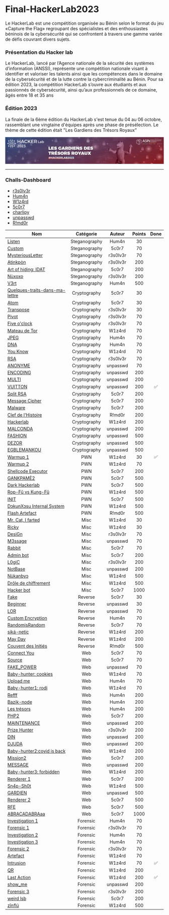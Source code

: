 # Final-HackerLab2023

Le HackerLab est une compétition organisée au Bénin selon le format du jeu «Capture the Flag» regroupant des spécialistes et des enthousiastes béninois de la cybersécurité qui se confrontent à travers une gamme variée de défis couvrant divers sujets. 

### Présentation du Hacker lab
Le HackerLab, lancé par l’Agence nationale de la sécurité des systèmes d’information (ANSSI), représente une compétition nationale visant à identifier et valoriser les talents ainsi que les compétences dans le domaine de la cybersécurité et de la lutte contre la cybercriminalité au Bénin. Pour sa édition 2023, la compétition HackerLab s’ouvre aux étudiants et aux passionnés de cybersécurité, ainsi qu’aux professionnels de ce domaine, âgés entre 18 et 35 ans

### Édition 2023
La finale de la 6ème édition du HackerLab s'est tenue du 04 au 06 octobre, rassemblant une vingtaine d'équipes après une phase de présélection. Le thème de cette édition était "Les Gardiens des Trésors Royaux"

![HackerLab](Images/asinbenin_cover.jpeg)

-------------------------------------------------------------------
### Challs-Dashboard
- [r3s0lv3r](https://www.linkedin.com/in/d%C3%A9bora-codjia-94417821b/?utm_source=share&utm_campaign=share_via&utm_content=profile&utm_medium=android_app)
- [Hum4n](https://www.linkedin.com/in/hored-sossou-70792b114/) 
- [W1z4rd](https://www.linkedin.com/in/emmanuel-hemadou-902725190/)
- [5c0r7](https://www.linkedin.com/in/adonishomevo) 
- [charlipy](https://www.linkedin.com/in/agossou-eliphele-charli/) 
- [unpasswd](https://www.linkedin.com/in/arafat-lassissi-1883aa215/) 
- [R!md0r](https://www.linkedin.com/in/aristide-sossou-9b315a127/)

| Nom                                                              | Catégorie     | Auteur     | Points | Done   |
|------------------------------------------------------------------|:-------------:|:----------:|:------:|:------:|
| [Listen](./Steganography/Listen.md)                                    | Steganography          | Hum4n   | 30     |
| [Custom](./Steganography/Custom.md)                                            | Steganography          | 5c0r7   | 70     |
| [MysteriousLetter](./Steganography/MysteriousLetter.md)                                    | Steganography        | r3s0lv3r   | 70     |
| [Atinkpòn](./Steganography/Atinkpòn.md)                                        | Steganography        | r3s0lv3r   | 200     |
| [Art of hiding: IDAT](./Steganography/Art-of-hiding-IDAT.md)                              | Steganography        | 5c0r7   | 200     |
| [Nùxoxo](./Steganography/Nùxoxo.md)                              | Steganography        | r3s0lv3r    | 200     |
| [V3rt](./Steganography/V3rt)                                    | Steganography        | Hum4n | 500    |
| [Quelques-traits-dans-ma-lettre](Cryptography/Quelques-traits-dans-ma-lettre.md)                                        | Cryptography        | 5c0r7 | 30    |
| [Atom](./Cryptography/Atom.md)                                     |Cryptography      | 5c0r7   | 30     |
| [Transpose](./Cryptography/Transpose.md)                       |Cryptography      | r3s0lv3r      | 30     |
| [Pivot](./Cryptography/Pivot.md)                               | Cryptography     | r3s0lv3r   | 70     |
| [Five o'clock](./Cryptography/Five-o'clock.md)                       | Cryptography     |r3s0lv3r       | 70     |
| [Mateau de Tor](./Cryptography/Mateau-de-Tor.md)                       | Cryptography     | W1z4rd      | 70    |
| [JPEG](./Cryptography/JPEG.md)               | Cryptography     | Hum4n      | 70    |
| [DNA](./Cryptography/DNA.md)               | Cryptography     |  Hum4n     | 70    |
| [You Know](./Cryptography/You-Know.md)               | Cryptography     | W1z4rd      | 70    |
| [RSA](./Cryptography/RSA.md)                                             |  Cryptography        | r3s0lv3r   | 70      |
| [ANONYME](./Cryptography/ANONYME.md)                                       | Cryptography         | unpasswd     | 70     |
| [ENCODING](./Cryptography/ENCODING.md)                 | Cryptography         | unpasswd      | 200     |
| [MULTI](./Cryptography/MULTI.md)                                   | Cryptography         |unpasswd      | 200    |
| [VUITTON](./Cryptography/VUITTON.md)                                         | Cryptography           | unpasswd   | 200     | ✅|
| [Split RSA](./Cryptography/Split-RSA.md)                                           | Cryptography           | 5c0r7     | 200    |
| [Message Cipher](./Cryptography/Message-Cipher.md)                                     | Cryptography           | 5c0r7   | 200    |
| [Malware](./Cryptography/Malware.md)                           | Cryptography           | 5c0r7     | 200    |
| [Clef de l'Histoire](./Cryptography/Clef-de-l'Histoire.md)                          | Cryptography           | R!md0r     | 200    |
| [Hackerlab](./Cryptography/Hackerlab.md)                   | Cryptography           | W1z4rd     | 200    |
| [MALCONDA](./Cryptography/MALCONDA.md)                 | Cryptography       | unpasswd      | 200    |
| [FASHION](./Cryptography/FASHION.md)                                         |Cryptography        | unpasswd   | 500    |
| [DEZOR](./Cryptography/DEZOR.md)                    | Cryptography       | unpasswd     | 500    |
| [EGBLEMANKOU](./Cryptography/EGBLEMANKOU.md)                                         |Cryptography       | unpasswd    | 500    |
| [Warmup 1](./PWN/Warmup-1.md)                           | PWN       |  W1z4rd    | 30    | ✅|
| [Warmup 2](./PWN/Warmup-2.md)                                  | PWN      |W1z4rd      | 70     |
| [Shellcode Executor](./PWN/Shellcode-Executor.md)                                      | PWN      | 5c0r7   | 200     |
| [GANKPAMÈ2](./PWN/GANKPAMÈ2.md)                       | PWN | 5c0r7   | 500     |
| [Dark Hackerlab](./PWN/Dark-Hackerlab.md)  | PWN | 5c0r7       | 500     |
| [Rop-Fû vs Kung-Fû](./PWN/Rop-Fu-Vs-Kung-Fu.md)                   | PWN | W1z4rd       | 500     |
| [INIT](./PWN/INIT.md)   | PWN |  5c0r7      | 500    |
| [DɔkunXɔsu Internal System](./PWN/DɔkunXɔsu-Internal-System.md)              | PWN | W1z4rd       | 500    |
| [Flash Artefact](./PWN/Flash-Artefact.md)                                         | PWN           | R!md0r   | 500     |
| [Mr. Cat, I farted](./Misc/Mr.Cat,I-farted.md)                                     | Misc           | W1z4rd   | 30     |
| [Ricky](./Misc/Ricky.md)                                   | Misc           | W1z4rd     | 30     |
| [DesiGn](./Misc/DesiGn.md)                         | Misc           |  r3s0lv3r     | 70    |
| [M3ssage](./Misc/M3ssage.md)                                     | Misc           | unpasswd   | 70    |
| [Rabbit](./Misc/Rabbit.md)                                           | Misc           | 5c0r7   | 70    |
| [Admin bot](./Misc/Adminbot.md)                                           | Misc           | 5c0r7   | 200    |
| [L0giC](./Misc/L0giC.md)                          | Misc           | r3s0lv3r      | 200    |
| [NotBase](./Misc/NotBase.md)                              | Misc           | unpasswd      | 200    |
| [Nùkanbyɔ](./Misc/Nùkanbyɔ.md)                               | Misc           | W1z4rd      | 500    |
| [Drôle de chiffrement](./Misc/Drôle-de-chiffrement.md)                                         | Misc       | W1z4rd      | 500    |
| [Hacker bot](./Reverse/Hacker-bot.md)                           | Misc       | 5c0r7      | 1000    |
| [Fake](./Reverse/Fake.md)                                  | Reverse     | 5c0r7     | 30     |
| [Beginner](./Reverse/Beginner.md)                                      | Reverse      | unpasswd   | 30     |
| [LOR](./Reverse/LOR.md)                       | Reverse | unpasswd   | 70     |
| [Custom Encryption](./Reverse/Custom-Encryption.md)  | Reverse | Hum4n       | 70     |
| [RandomisRandom](./Reverse/RandomisRandom.md)                   |Reverse  | 5c0r7       | 70     |
| [siká-netic](./Reverse/siká-netic.md)   | Reverse | W1z4rd       | 200    |
| [May Day](./Reverse/MayDay.md)              | Reverse | W1z4rd        | 200    |
| [Couvent des Initiés](./Reverse/Couvent-des-Initiés.md)                                         | Reverse           | R!md0r   | 500     |
| [Connect You](./Web/ConnectYou.md)                                     | Web           | 5c0r7    | 70     |
| [Source](./Web/Source.md)                                   | Web           | 5c0r7      | 70     |
| [FAKE_POWER](./Web/FAKE_POWER.md)                         | Web           | unpasswd      | 70    |
| [Baby-hunter: cookies](./Web/Baby-hunter-cookies.md)                                     | Web           | W1z4rd   | 70    |
| [Upload me](./Web/Upload-me.md)                                           | Web           | Hum4n   | 70    |
| [Baby-hunter1: rodi](./Web/Baby-hunter1-rodi.md)                                           | Web           | W1z4rd    | 70    |
| [Refff](./Web/Refff.md)                          | Web           |  Hum4n     | 200    |
| [Bazik-node](./Web/Bazik-node.md)                              | Web           |   Hum4n    | 200    |
| [Les trésors](./Web/Les-trésors.md)                               | Web           |  Hum4n     | 200    |
| [PHP2](./Web/PHP2.md)                               | Web           |  5c0r7      | 200    |
| [MAINTENANCE](./Web/MAINTENANCE.md)                                         | Web       | unpasswd     | 200    |
| [Prize Hunter](./Web/Prize-Hunter.md)                           | Web       |r3s0lv3r      | 200    |
| [DIN](./Web/DIN.md)                                  | Web      | unpasswd      | 200     |
| [DJUDA](./Web/DJUDA.md)                                      | Web      | unpasswd   | 200     |
| [Baby-hunter2:covid is back](./Web/Baby-hunter2-covid-is-back.md)                       | Web | W1z4rd   | 200     |
| [Mission2](./Web/Mission2.md)  | Web | 5c0r7        | 200     |
| [MESSAGE](./Web/MESSAGE.md)                   | Web | unpasswd       | 200     |
| [Baby-hunter3: forbidden](./Web/Baby-hunter3-forbidden.md)   | Web | W1z4rd       | 200    |
| [Renderer 1](./Web/Renderer-1.md)              | Web | 5c0r7       | 200    |
| [Sn4p-Sh0t](./Web/Sn4p-Sh0t.md)                                         | Web           | W1z4rd   | 500     |
| [GARDIEN](./Web/GARDIEN.md)                                     | Web           | unpasswd   | 500     |
| [Renderer 2](./Web/Renderer-2.md)                                   | Web           | 5c0r7       | 500     |
| [RFE](./Web/RFE.md)                         | Web           |  5c0r7      | 500    |
| [ABRACADABRAaa](./Web/ABRACADABRAaa.md)                                     | Web           | 5c0r7   | 1000    |
| [Investigation 1](./Forensic/Investigation-1.md)                                           | Forensic           |  Hum4n | 70    |
| [Forensic 1](./Forensic/Forensic-1.md)                                           | Forensic           | r3s0lv3r   | 70    |
| [Investigation 2](./Forensic/Investigation-2.md)                          | Forensic           |  Hum4n     | 70    |
| [Investigation 3](./Forensic/Investigation-3.md)                              | Forensic           | Hum4n      | 70    |
| [Forensic 2](./Forensic/Forensic-2.md)                               | Forensic           | r3s0lv3r      | 70    |
| [Artefact](./Forensic/Artefact.md)                       | Forensic |W1z4rd   | 70     |
| [Intrusion](./Forensic/Intrusion.md)  | Forensic | W1z4rd       | 70     |✅|
| [QR](./Forensic/QR.md)                   | Forensic |  W1z4rd      | 200     |
| [Last Action](./Forensic/Last-Action.md)   | Forensic |W1z4rd     | 200    |✅|
| [show_me](./Forensic/show_me.md)              | Forensic | unpasswd       | 200    |
| [Forensic 3](./Forensic/Forensic-3.md)                                         | Forensic           | r3s0lv3r     | 200     |
| [weird lsb](./Forensic/weird-lsb.md)                                     | Forensic           |5c0r7    | 200     |
| [zǐnflú](./Forensic/zǐnflú.md)                                   | Forensic           | W1z4rd      | 500     |
